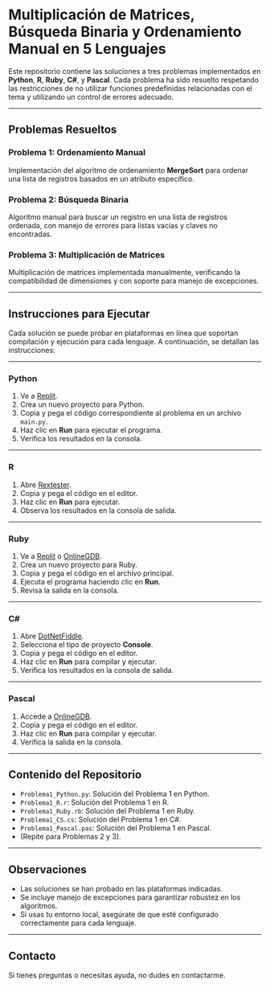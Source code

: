 # Multiplicación de Matrices, Búsqueda Binaria y Ordenamiento Manual en 5 Lenguajes

Este repositorio contiene las soluciones a tres problemas implementados en **Python**, **R**, **Ruby**, **C#**, y **Pascal**. Cada problema ha sido resuelto respetando las restricciones de no utilizar funciones predefinidas relacionadas con el tema y utilizando un control de errores adecuado.

---

## **Problemas Resueltos**

### **Problema 1: Ordenamiento Manual**
Implementación del algoritmo de ordenamiento **MergeSort** para ordenar una lista de registros basados en un atributo específico.

### **Problema 2: Búsqueda Binaria**
Algoritmo manual para buscar un registro en una lista de registros ordenada, con manejo de errores para listas vacías y claves no encontradas.

### **Problema 3: Multiplicación de Matrices**
Multiplicación de matrices implementada manualmente, verificando la compatibilidad de dimensiones y con soporte para manejo de excepciones.

---

## **Instrucciones para Ejecutar**

Cada solución se puede probar en plataformas en línea que soportan compilación y ejecución para cada lenguaje. A continuación, se detallan las instrucciones:

---

### **Python**
1. Ve a [Replit](https://replit.com/).
2. Crea un nuevo proyecto para Python.
3. Copia y pega el código correspondiente al problema en un archivo `main.py`.
4. Haz clic en **Run** para ejecutar el programa.
5. Verifica los resultados en la consola.

---

### **R**
1. Abre [Rextester](https://www.mycompiler.io/es/new/r).
2. Copia y pega el código en el editor.
3. Haz clic en **Run** para ejecutar.
4. Observa los resultados en la consola de salida.

---

### **Ruby**
1. Ve a [Replit](https://replit.com/) o [OnlineGDB](https://www.onlinegdb.com/online_ruby_compiler).
2. Crea un nuevo proyecto para Ruby.
3. Copia y pega el código en el archivo principal.
4. Ejecuta el programa haciendo clic en **Run**.
5. Revisa la salida en la consola.

---

### **C#**
1. Abre [DotNetFiddle](https://dotnetfiddle.net/).
2. Selecciona el tipo de proyecto **Console**.
3. Copia y pega el código en el editor.
4. Haz clic en **Run** para compilar y ejecutar.
5. Verifica los resultados en la consola de salida.

---

### **Pascal**
1. Accede a [OnlineGDB](https://www.onlinegdb.com/online_pascal_compiler).
2. Copia y pega el código en el editor.
3. Haz clic en **Run** para compilar y ejecutar.
4. Verifica la salida en la consola.

---

## **Contenido del Repositorio**
- `Problema1_Python.py`: Solución del Problema 1 en Python.
- `Problema1_R.r`: Solución del Problema 1 en R.
- `Problema1_Ruby.rb`: Solución del Problema 1 en Ruby.
- `Problema1_CS.cs`: Solución del Problema 1 en C#.
- `Problema1_Pascal.pas`: Solución del Problema 1 en Pascal.
- (Repite para Problemas 2 y 3).

---

## **Observaciones**
- Las soluciones se han probado en las plataformas indicadas.
- Se incluye manejo de excepciones para garantizar robustez en los algoritmos.
- Si usas tu entorno local, asegúrate de que esté configurado correctamente para cada lenguaje.

---

## **Contacto**
Si tienes preguntas o necesitas ayuda, no dudes en contactarme.
